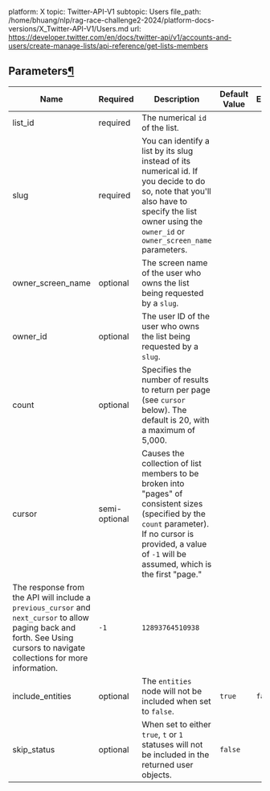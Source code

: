 platform: X
topic: Twitter-API-V1
subtopic: Users
file_path: /home/bhuang/nlp/rag-race-challenge2-2024/platform-docs-versions/X_Twitter-API-V1/Users.md
url: https://developer.twitter.com/en/docs/twitter-api/v1/accounts-and-users/create-manage-lists/api-reference/get-lists-members


## Parameters[¶](#parameters "Permalink to this headline")

| Name | Required | Description | Default Value | Example |
| --- | --- | --- | --- | --- |
| list\_id | required | The numerical `id` of the list. |     |     |
| slug | required | You can identify a list by its slug instead of its numerical id. If you decide to do so, note that you'll also have to specify the list owner using the `owner_id` or `owner_screen_name` parameters. |     |     |
| owner\_screen\_name | optional | The screen name of the user who owns the list being requested by a `slug`. |     |     |
| owner\_id | optional | The user ID of the user who owns the list being requested by a `slug`. |     |     |
| count | optional | Specifies the number of results to return per page (see `cursor` below). The default is 20, with a maximum of 5,000. |     |     |
| cursor | semi-optional | Causes the collection of list members to be broken into "pages" of consistent sizes (specified by the `count` parameter). If no cursor is provided, a value of `-1` will be assumed, which is the first "page." |     |     |
| The response from the API will include a `previous_cursor` and `next_cursor` to allow paging back and forth. See Using cursors to navigate collections for more information. | `-1` | `12893764510938` |     |     |
| include\_entities | optional | The `entities` node will not be included when set to `false`. | `true` | `false` |
| skip\_status | optional | When set to either `true`, `t` or `1` statuses will not be included in the returned user objects. | `false` |     |